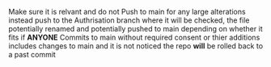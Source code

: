 Make sure it is relvant and do not Push to main for any large alterations
instead push to the Authrisation branch where it will be checked, 
the file potentially renamed and potentially pushed to main depending on whether it fits
if **ANYONE** Commits to main without required consent or thier additions includes changes to main and it is not noticed the repo **will** be rolled back to a past commit
